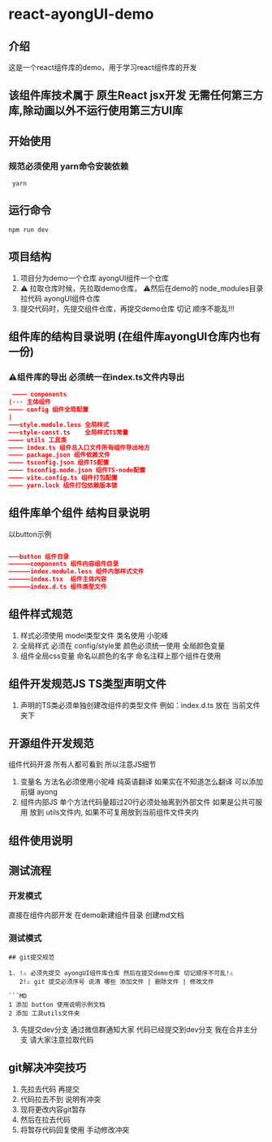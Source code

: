 # react-ayongUI-demo

## 介绍

这是一个react组件库的demo，用于学习react组件库的开发
## 该组件库技术属于 原生React jsx开发 无需任何第三方库,除动画以外不运行使用第三方UI库

## 开始使用

### 规范必须使用 yarn命令安装依赖

``` 
 yarn 
```

## 运行命令

``` 
npm run dev
```

## 项目结构

1. 项目分为demo一个仓库 ayongUI组件一个仓库
2. ⚠️ 拉取仓库时候，先拉取demo仓库， ⚠️然后在demo的 node_modules目录 拉代码 ayongUI组件仓库
3. 提交代码时，先提交组件仓库，再提交demo仓库 切记 顺序不能乱!!!



## 组件库的结构目录说明 (在组件库ayongUI仓库内也有一份)
### ⚠️组件库的导出 必须统一在index.ts文件内导出

```json
 ———— components
|··· 主体组件
———— config 组件全局配置
|
———style.module.less 全局样式
———style-const.ts    全局样式TS常量
———— utils 工具类
———— index.ts 组件总入口文件所有组件导出地方
———— package.json 组件依赖文件
———— tsconfig.json 组件TS配置
———— tsconfig.node.json 组件TS-node配置
———— vite.config.ts 组件打包配置
———— yarn.lock 组件打包依赖版本锁
```
## 组件库单个组件 结构目录说明
以button示例

```json

———button 组件目录
——————components 组件内容组件目录
——————index.module.less 组件内部样式文件
——————index.tsx  组件主体内容
——————index.d.ts 组件类型文件

```



## 组件样式规范

1. 样式必须使用 model类型文件 类名使用 小驼峰
2. 全局样式 必须在 config/style里 颜色必须统一使用 全局颜色变量
3. 组件全局css变量 命名以颜色的名字 命名注释上那个组件在使用

## 组件开发规范JS TS类型声明文件

1. 声明的TS类必须单独创建改组件的类型文件 例如：index.d.ts 放在 当前文件夹下

## 开源组件开发规范

组件代码开源 所有人都可看到 所以注意JS细节

1. 变量名 方法名必须使用小驼峰 纯英语翻译 如果实在不知道怎么翻译 可以添加前缀 ayong
2. 组件内部JS 单个方法代码量超过20行必须处抽离到外部文件 如果是公共可服用 放到 utils文件内, 如果不可复用放到当前组件文件夹内

## 组件使用说明


## 测试流程
### 开发模式
直接在组件内部开发 在demo新建组件目录 创建md文档

### 测试模式




```
## git提交规范

1. !⚠️ 必须先提交 ayongUI组件库仓库 然后在提交demo仓库 切记顺序不可乱!⚠️
   2!⚠️ git 提交必须序号 说清 哪些 添加文件 | 删除文件 | 修改文件

```MD
1 添加 button 使用说明示例文档
2 添加 工具utils文件夹

```

3. 先提交dev分支 通过微信群通知大家 代码已经提交到dev分支 我在合并主分支 请大家注意拉取代码

## git解决冲突技巧

1. 先拉去代码 再提交
2. 代码拉去不到 说明有冲突
3. 现将更改内容git暂存
4. 然后在拉去代码
5. 将暂存代码回复使用 手动修改冲突
